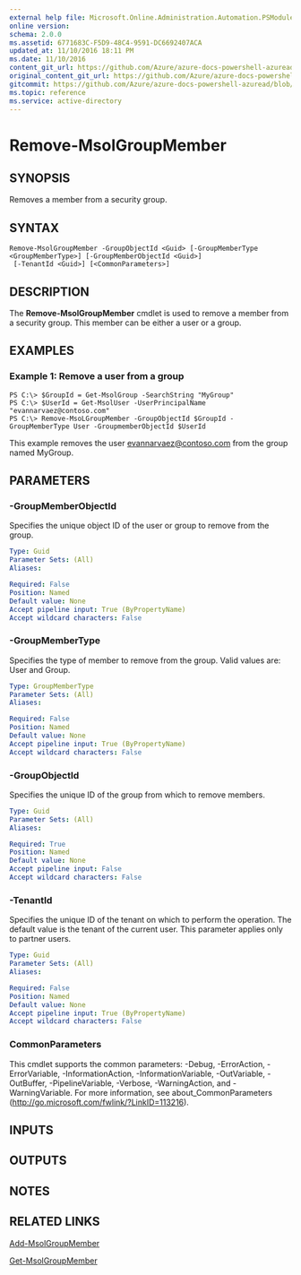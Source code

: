```yaml
---
external help file: Microsoft.Online.Administration.Automation.PSModule.dll-Help.xml
online version:
schema: 2.0.0
ms.assetid: 6771683C-F5D9-48C4-9591-DC6692407ACA
updated_at: 11/10/2016 18:11 PM
ms.date: 11/10/2016
content_git_url: https://github.com/Azure/azure-docs-powershell-azuread/blob/VinceSmith-patch-8/Azure%20AD%20Cmdlets/MSOnline/v1/Remove-MsolGroupMember.md
original_content_git_url: https://github.com/Azure/azure-docs-powershell-azuread/blob/VinceSmith-patch-8/Azure%20AD%20Cmdlets/MSOnline/v1/Remove-MsolGroupMember.md
gitcommit: https://github.com/Azure/azure-docs-powershell-azuread/blob/f20974f1694733a8d0f8cf150cad0f34dfdb2d1c
ms.topic: reference
ms.service: active-directory
---
```


# Remove-MsolGroupMember

## SYNOPSIS
Removes a member from a security group.

## SYNTAX

```
Remove-MsolGroupMember -GroupObjectId <Guid> [-GroupMemberType <GroupMemberType>] [-GroupMemberObjectId <Guid>]
 [-TenantId <Guid>] [<CommonParameters>]
```

## DESCRIPTION
The **Remove-MsolGroupMember** cmdlet is used to remove a member from a security group.
This member can be either a user or a group.

## EXAMPLES

### Example 1: Remove a user from a group
```
PS C:\> $GroupId = Get-MsolGroup -SearchString "MyGroup"
PS C:\> $UserId = Get-MsolUser -UserPrincipalName "evannarvaez@contoso.com"
PS C:\> Remove-MsoLGroupMember -GroupObjectId $GroupId -GroupMemberType User -GroupmemberObjectId $UserId
```
This example removes the user evannarvaez@contoso.com from the group named MyGroup.

## PARAMETERS

### -GroupMemberObjectId
Specifies the unique object ID of the user or group to remove from the group.

```yaml
Type: Guid
Parameter Sets: (All)
Aliases:

Required: False
Position: Named
Default value: None
Accept pipeline input: True (ByPropertyName)
Accept wildcard characters: False
```

### -GroupMemberType
Specifies the type of member to remove from the group.
Valid values are: User and Group.

```yaml
Type: GroupMemberType
Parameter Sets: (All)
Aliases:

Required: False
Position: Named
Default value: None
Accept pipeline input: True (ByPropertyName)
Accept wildcard characters: False
```

### -GroupObjectId
Specifies the unique ID of the group from which to remove members.

```yaml
Type: Guid
Parameter Sets: (All)
Aliases:

Required: True
Position: Named
Default value: None
Accept pipeline input: False
Accept wildcard characters: False
```

### -TenantId
Specifies the unique ID of the tenant on which to perform the operation.
The default value is the tenant of the current user.
This parameter applies only to partner users.

```yaml
Type: Guid
Parameter Sets: (All)
Aliases:

Required: False
Position: Named
Default value: None
Accept pipeline input: True (ByPropertyName)
Accept wildcard characters: False
```

### CommonParameters
This cmdlet supports the common parameters: -Debug, -ErrorAction, -ErrorVariable, -InformationAction, -InformationVariable, -OutVariable, -OutBuffer, -PipelineVariable, -Verbose, -WarningAction, and -WarningVariable. For more information, see about_CommonParameters (http://go.microsoft.com/fwlink/?LinkID=113216).

## INPUTS

## OUTPUTS

## NOTES

## RELATED LINKS
[Add-MsolGroupMember](./Add-MsolGroupMember.md)

[Get-MsolGroupMember](./Get-MsolGroupMember.md)
